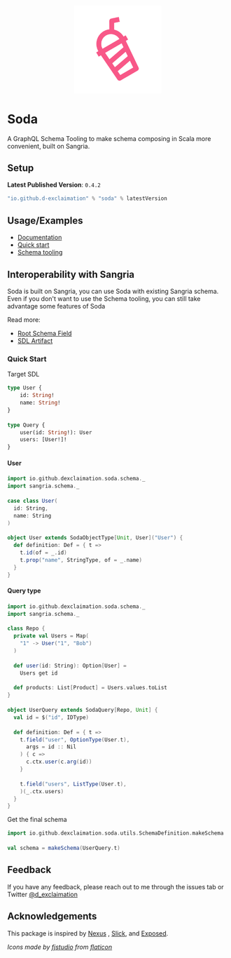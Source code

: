 <p align="center">
    <img src="./icon.png" width="200" />
</p>
<p align="center"> <h1>Soda</h1></p>


A GraphQL Schema Tooling to make schema composing in Scala more convenient, built on Sangria.

## Setup

**Latest Published Version**: `0.4.2`

```sbt
"io.github.d-exclaimation" % "soda" % latestVersion
```

## Usage/Examples

- [Documentation](https://soda-tools.netlify.app)
- [Quick start](https://soda-tools.netlify.app/docs/getting-started/setup)
- [Schema tooling](https://soda-tools.netlify.app/docs/guides/schema)

## Interoperability with Sangria

Soda is built on Sangria, you can use Soda with existing Sangria schema. Even if you don't want to use the Schema tooling, you can still take advantage some features of Soda 

Read more:

- [Root Schema Field](https://soda-tools.netlify.app/docs/features/using-sangria-schema)
- [SDL Artifact](https://soda-tools.netlify.app/docs/features/sdl-artifacts)

### Quick Start

Target SDL

```graphql
type User {
    id: String!
    name: String!
}

type Query {
    user(id: String!): User
    users: [User!]!
}
```

#### User

```scala
import io.github.dexclaimation.soda.schema._
import sangria.schema._

case class User(
  id: String,
  name: String
)

object User extends SodaObjectType[Unit, User]("User") {
  def definition: Def = { t =>
    t.id(of = _.id)
    t.prop("name", StringType, of = _.name)
  }
}
```

#### Query type

```scala
import io.github.dexclaimation.soda.schema._
import sangria.schema._

class Repo {
  private val Users = Map(
    "1" -> User("1", "Bob")
  )

  def user(id: String): Option[User] =
    Users get id

  def products: List[Product] = Users.values.toList
}

object UserQuery extends SodaQuery[Repo, Unit] {
  val id = $("id", IDType)

  def definition: Def = { t =>
    t.field("user", OptionType(User.t),
      args = id :: Nil
    ) { c =>
      c.ctx.user(c.arg(id))
    }

    t.field("users", ListType(User.t),
    )(_.ctx.users)
  }
}
```

Get the final schema

```scala
import io.github.dexclaimation.soda.utils.SchemaDefinition.makeSchema

val schema = makeSchema(UserQuery.t)
```

## Feedback

If you have any feedback, please reach out to me through the issues tab or Twitter [@d_exclaimation](https://twitter.com/d_exclaimation)

## Acknowledgements

This package is inspired by [Nexus](https://github.com/graphql-nexus/nexus)
, [Slick](https://scala-slick.org/), and [Exposed](https://github.com/JetBrains/Exposed).

<i>Icons made by <a href="" title="fjstudio">fjstudio</a> from <a href="https://www.flaticon.com/" title="Flaticon">
flaticon</a></i>

